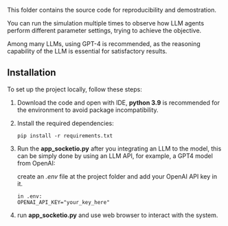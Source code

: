 This folder contains the source code for reproducibility and demostration. 

You can run the simulation multiple times to observe how LLM agents perform different parameter settings, trying to achieve the objective.

Among many LLMs, using GPT-4 is recommended, as the reasoning capability of the LLM is essential for satisfactory results.

## Installation
To set up the project locally, follow these steps:

1. Download the code and open with IDE, **python 3.9** is recommended for the environment to avoid package incompatibility.

2. Install the required dependencies:
   ```
   pip install -r requirements.txt
   ```
3. Run the **app_socketio.py** after you integrating an LLM to the model, this can be simply done by using an LLM API, for example, a GPT4 model from OpenAI:
   
   create an *.env* file at the project folder and add your OpenAI API key in it.
   ```
   in .env:
   OPENAI_API_KEY="your_key_here"
   ```
4. run **app_socketio.py** and use web browser to interact with the system.
